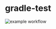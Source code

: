 # gradle-test

![example workflow](https://github.com/rosshoss4/gradle-test/actions/workflows/gradle.yml/badge.svg)
